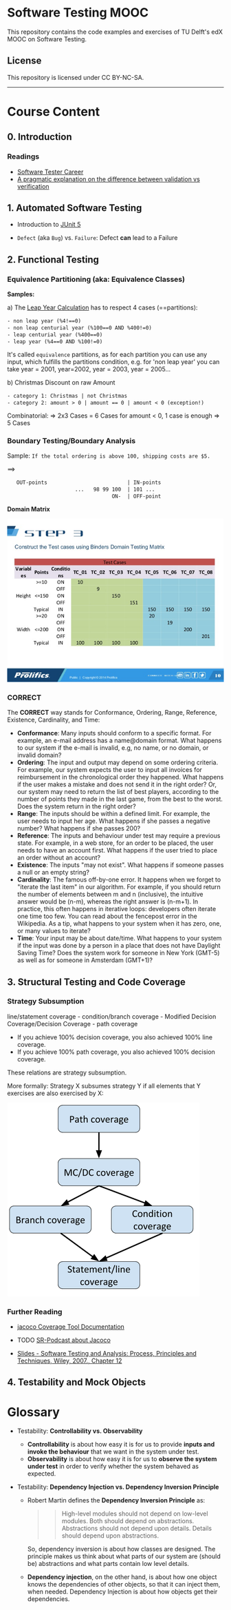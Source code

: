 # Software Testing MOOC

This repository contains the code examples and exercises of
TU Delft's edX MOOC on Software Testing.

## License

This repository is licensed under CC BY-NC-SA.

<hr>

# Course Content

## 0. Introduction

### Readings

- [Software Tester Career](http://istqbexamcertification.com/software-tester/)
- [A pragmatic explanation on the difference between validation vs verification](https://www.easterbrook.ca/steve/2010/11/the-difference-between-verification-and-validation/)

## 1. Automated Software Testing

- Introduction to [JUnit 5](https://junit.org/junit5/docs/current/user-guide/)

- `Defect` (aka `Bug`) vs. `Failure`: Defect **can** lead to a Failure 

## 2. Functional Testing

### Equivalence Partitioning (aka: Equivalence Classes) 

**Samples:** 

a) The [Leap Year Calculation](./src/main/java/tudelft/leapyear/LeapYear.java) has to respect 4 cases (==partitions):
```
- non leap year (%4!==0)
- non leap centurial year (%100==0 AND %400!=0)
- leap centurial year (%400==0)
- leap year (%4==0 AND %100!=0)
```

It's called `equivalence` partitions, as for each partition you can use any input, which fulfills the partitions 
condition, e.g. for 'non leap year' you can take year = 2001, year=2002, year = 2003, year = 2005...

b) Christmas Discount on raw Amount

```
- category 1: Christmas | not Christmas
- category 2: amount > 0 | amount == 0 | amount < 0 (exception!)  
```

Combinatorial:
=> 2x3 Cases = 6 Cases
   for amount < 0, 1 case is enough => 5 Cases

### Boundary Testing/Boundary Analysis

Sample:
`If the total ordering is above 100, shipping costs are $5.`

==> 
```
   OUT-points                          | IN-points
                      ...   98 99 100  | 101 ...
                                  ON-  | OFF-point
```

**Domain Matrix**

![Domain Matrix](docs/domain-analysis-in-software-testing-10-638.jpg)

### CORRECT

The **CORRECT** way stands for Conformance, Ordering, Range, Reference, Existence, Cardinality, and Time:

- **Conformance**: 
  Many inputs should conform to a specific format. For example, an e-mail address has a name@domain format. 
  What happens to our system if the e-mail is invalid, e.g, no name, or no domain, or invalid domain?
- **Ordering**: 
  The input and output may depend on some ordering criteria. For example, our system expects the user to input 
  all invoices for reimbursement in the chronological order they happened. 
  What happens if the user makes a mistake and does not send it in the right order? 
  Or, our system may need to return the list of best players, according to the number of points they made in 
  the last game, from the best to the worst. Does the system return in the right order? 
- **Range**: 
  The inputs should be within a defined limit. For example, the user needs to input her age. 
  What happens if she passes a negative number? What happens if she passes 200? 
- **Reference**: 
  The inputs and behaviour under test may require a previous state. For example, in a web store, 
  for an order to be placed, the user needs to have an account first. 
  What happens if the user tried to place an order without an account?
- **Existence**: 
  The inputs "may not exist". What happens if someone passes a null or an empty string?
- **Cardinality**: 
  The famous off-by-one error. It happens when we forget to "iterate the last item" in our algorithm. 
  For example, if you should return the number of elements between m and n (inclusive), 
  the intuitive answer would be (n-m), whereas the right answer is (n-m+1). 
  In practice, this often happens in iterative loops: developers often iterate one time too few. 
  You can read about the fencepost error in the Wikipedia. 
  As a tip, what happens to your system when it has zero, one, or many values to iterate?
- **Time**: 
  Your input may be about date/time. What happens to your system if the input was done by a person in a place 
  that does not have Daylight Saving Time? 
  Does the system work for someone in New York (GMT-5) as well as for someone in Amsterdam (GMT+1)?

## 3. Structural Testing and Code Coverage

### Strategy Subsumption

line/statement coverage - condition/branch coverage - Modified Decision Coverage/Decision Coverage - path coverage
 
- If you achieve 100% decision coverage, you also achieved 100% line coverage.
- If you achieve 100% path coverage, you also achieved 100% decision coverage.

These relations are strategy subsumption. 

More formally: Strategy X subsumes strategy Y if all elements that Y exercises are also exercised by X:

![Coverage Strategy Subsumption](./docs/coverage-strategy-subsumption.png) 

### Further Reading

- [jacoco Coverage Tool Documentation](https://www.jacoco.org/jacoco/trunk/doc/index.html)
- TODO [SR-Podcast about Jacoco](http://www.se-radio.net/2018/05/se-radio-episode-324-marc-hoffmann-on-code-test-coverage-analysis-and-tools/)

- [Slides - Software Testing and Analysis: Process, Principles and Techniques, Wiley, 2007., Chapter 12](http://www.inf.ed.ac.uk/teaching/courses/st/2017-18/Ch12.pdf)

## 4. Testability and Mock Objects


# Glossary

- Testability: **Controllability vs. Observability**
    - **Controllability** is about how easy it is for us to provide **inputs and invoke the behaviour** that we want in 
      the system under test. 
    - **Observability** is about how easy it is for us to **observe the system under test** 
      in order to verify whether the system behaved as expected.
  
- Testability: **Dependency Injection vs. Dependency Inversion Principle**
    - Robert Martin defines the **Dependency Inversion Principle** as:
               
      >> High-level modules should not depend on low-level modules. Both should depend on abstractions.
      >> Abstractions should not depend upon details. Details should depend upon abstractions.
   
       So, dependency inversion is about how classes are designed. The principle makes us think about what parts of our system are (should be) abstractions and what parts  contain low level details.
   
    - **Dependency injection**, 
      on the other hand, is about how one object knows the dependencies of other objects, 
      so that it can inject them, when needed. Dependency Injection is about how objects get their dependencies.
